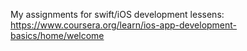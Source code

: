 My assignments for swift/iOS development lessens:
https://www.coursera.org/learn/ios-app-development-basics/home/welcome
 
